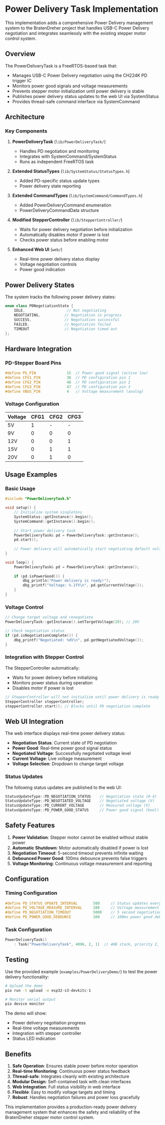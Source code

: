 # Power Delivery Task Implementation

This implementation adds a comprehensive Power Delivery management system to the BratenDreher project that handles USB-C Power Delivery negotiation and integrates seamlessly with the existing stepper motor control system.

## Overview

The PowerDeliveryTask is a FreeRTOS-based task that:
- Manages USB-C Power Delivery negotiation using the CH224K PD trigger IC
- Monitors power good signals and voltage measurements
- Prevents stepper motor initialization until power delivery is stable
- Publishes power delivery status updates to the web UI via SystemStatus
- Provides thread-safe command interface via SystemCommand

## Architecture

### Key Components

1. **PowerDeliveryTask** (`lib/PowerDeliveryTask/`)
   - Handles PD negotiation and monitoring
   - Integrates with SystemCommand/SystemStatus
   - Runs as independent FreeRTOS task

2. **Extended StatusTypes** (`lib/SystemStatus/StatusTypes.h`)
   - Added PD-specific status update types
   - Power delivery state reporting

3. **Extended CommandTypes** (`lib/SystemCommand/CommandTypes.h`)  
   - Added PowerDeliveryCommand enumeration
   - PowerDeliveryCommandData structure

4. **Modified StepperController** (`lib/StepperController/`)
   - Waits for power delivery negotiation before initialization
   - Automatically disables motor if power is lost
   - Checks power status before enabling motor

5. **Enhanced Web UI** (`web/`)
   - Real-time power delivery status display
   - Voltage negotiation controls
   - Power good indication

## Power Delivery States

The system tracks the following power delivery states:

```cpp
enum class PDNegotiationState {
    IDLE,                   // Not negotiating
    NEGOTIATING,           // Negotiation in progress  
    SUCCESS,               // Negotiation successful
    FAILED,                // Negotiation failed
    TIMEOUT                // Negotiation timed out
};
```

## Hardware Integration

### PD-Stepper Board Pins

```cpp
#define PG_PIN              15  // Power good signal (active low)
#define CFG1_PIN            38  // PD configuration pin 1
#define CFG2_PIN            48  // PD configuration pin 2
#define CFG3_PIN            47  // PD configuration pin 3
#define VBUS_PIN            4   // Voltage measurement (analog)
```

### Voltage Configuration

| Voltage | CFG1 | CFG2 | CFG3 |
|---------|------|------|------|
| 5V      | 1    | -    | -    |
| 9V      | 0    | 0    | 0    |
| 12V     | 0    | 0    | 1    |
| 15V     | 0    | 1    | 1    |
| 20V     | 0    | 1    | 0    |

## Usage Examples

### Basic Usage

```cpp
#include "PowerDeliveryTask.h"

void setup() {
    // Initialize system singletons
    SystemStatus::getInstance().begin();
    SystemCommand::getInstance().begin();
    
    // Start power delivery task
    PowerDeliveryTask& pd = PowerDeliveryTask::getInstance();
    pd.start();
    
    // Power delivery will automatically start negotiating default voltage (12V)
}

void loop() {
    PowerDeliveryTask& pd = PowerDeliveryTask::getInstance();
    
    if (pd.isPowerGood()) {
        dbg_println("Power delivery is ready!");
        dbg_printf("Voltage: %.1fV\n", pd.getCurrentVoltage());
    }
}
```

### Voltage Control

```cpp
// Change target voltage and renegotiate
PowerDeliveryTask::getInstance().setTargetVoltage(20); // 20V

// Check negotiation status
if (pd.isNegotiationComplete()) {
    dbg_printf("Negotiated: %dV\n", pd.getNegotiatedVoltage());
}
```

### Integration with Stepper Control

The StepperController automatically:
- Waits for power delivery before initializing
- Monitors power status during operation
- Disables motor if power is lost

```cpp
// StepperController will not initialize until power delivery is ready
StepperController stepperController;
stepperController.start(); // Blocks until PD negotiation complete
```

## Web UI Integration

The web interface displays real-time power delivery status:

- **Negotiation Status**: Current state of PD negotiation
- **Power Good**: Real-time power good signal status  
- **Negotiated Voltage**: Successfully negotiated voltage level
- **Current Voltage**: Live voltage measurement
- **Voltage Selection**: Dropdown to change target voltage

### Status Updates

The following status updates are published to the web UI:

```cpp
StatusUpdateType::PD_NEGOTIATION_STATUS    // Negotiation state (0-4)
StatusUpdateType::PD_NEGOTIATED_VOLTAGE    // Negotiated voltage (V)
StatusUpdateType::PD_CURRENT_VOLTAGE       // Measured voltage (V)  
StatusUpdateType::PD_POWER_GOOD_STATUS     // Power good signal (bool)
```

## Safety Features

1. **Power Validation**: Stepper motor cannot be enabled without stable power
2. **Automatic Shutdown**: Motor automatically disabled if power is lost
3. **Negotiation Timeout**: 5-second timeout prevents infinite waiting
4. **Debounced Power Good**: 100ms debounce prevents false triggers
5. **Voltage Monitoring**: Continuous voltage measurement and reporting

## Configuration

### Timing Configuration

```cpp
#define PD_STATUS_UPDATE_INTERVAL       500     // Status updates every 500ms
#define PD_VOLTAGE_MEASURE_INTERVAL     100     // Voltage measurement every 100ms  
#define PD_NEGOTIATION_TIMEOUT          5000    // 5 second negotiation timeout
#define PD_POWER_GOOD_DEBOUNCE          100     // 100ms power good debounce
```

### Task Configuration

```cpp
PowerDeliveryTask() 
    : Task("PowerDeliveryTask", 4096, 2, 1)  // 4KB stack, priority 2, core 1
```

## Testing

Use the provided example (`examples/PowerDeliveryDemo/`) to test the power delivery functionality:

```bash
# Upload the demo
pio run -t upload -e esp32-s3-devkitc-1

# Monitor serial output  
pio device monitor
```

The demo will show:
- Power delivery negotiation progress
- Real-time voltage measurements
- Integration with stepper controller
- Status LED indication

## Benefits

1. **Safe Operation**: Ensures stable power before motor operation
2. **Real-time Monitoring**: Continuous power status feedback
3. **Thread-safe**: Integrates cleanly with existing architecture
4. **Modular Design**: Self-contained task with clean interfaces
5. **Web Integration**: Full status visibility in web interface
6. **Flexible**: Easy to modify voltage targets and timing
7. **Robust**: Handles negotiation failures and power loss gracefully

This implementation provides a production-ready power delivery management system that enhances the safety and reliability of the BratenDreher stepper motor control system.
